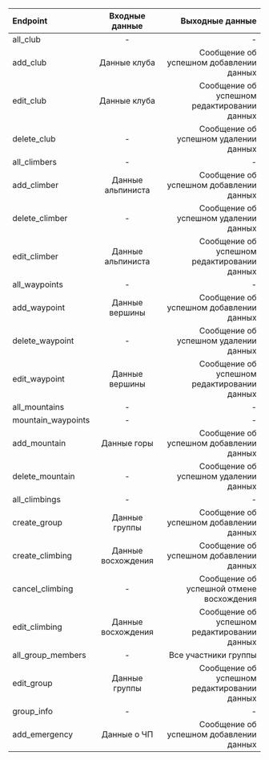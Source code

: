 | Endpoint     |Входные данные   |Выходные данные|
|:------------- |:---------------:| -------------:|
| all_club      | -		  |     -	  |
| add_club      | Данные клуба|Сообщение об успешном добавлении данных|
| edit_club     |Данные клуба|Сообщение об успешном редактировании данных|
| delete_club|- | Сообщение об успешном удалении данных|
|all_climbers|-|-|
|add_climber|Данные альпиниста|Сообщение об успешном добавлении данных|
|delete_climber|-|Сообщение об успешном удалении данных|
|edit_climber|Данные альпиниста|Сообщение об успешном редактировании данных|
|all_waypoints|-|-|
|add_waypoint|Данные вершины|Сообщение об успешном добавлении данных|
|delete_waypoint|-|Сообщение об успешном удалении данных|
|edit_waypoint|Данные вершины|Сообщение об успешном редактировании данных|
|all_mountains|-|-|
|mountain_waypoints|-|-|
|add_mountain|Данные горы|Сообщение об успешном добавлении данных|
|delete_mountain|-|Сообщение об успешном удалении данных|
|all_climbings|-|-|
|create_group|Данные группы|Сообщение об успешном добавлении данных|
|create_climbing|Данные восхождения|Сообщение об успешном добавлении данных|
|cancel_climbing|-|Сообщение об успешной отмене восхождения|
|edit_climbing|Данные восхождения|Сообщение об успешном редактировании данных|
|all_group_members|-|Все участники группы|
|edit_group|Данные группы|Сообщение об успешном редактировании данных|
|group_info|-|-|
|add_emergency|Данные о ЧП|Сообщение об успешном добавлении данных|
